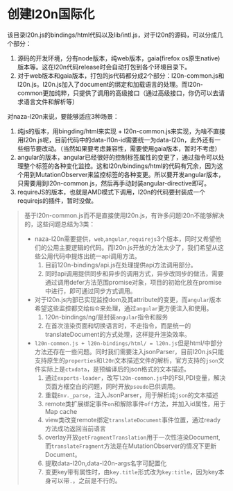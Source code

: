 # 创建l20n国际化

该目录l20n.js的bindings/html代码以及lib/intl.js，对于l20n的源码，可以分成几个部分：

1. 源码的开发环境，分有node版本，纯web版本，gaia(firefox os原生native)版本等。这在l20n代码release时会自动打包到各个环境目录下。
2. 对于web版本和gaia版本，打包的js代码都分成2个部分：l20n-common.js和l20n.js。l20n.js加入了document的绑定和加载语言的处理。而l20n-common更加纯粹，只提供了调用的高级接口（通过高级接口，你仍可以去请求语言文件和解析等）

对naza-l20n来说，要能够适应3种场景：

1. 纯js的版本，用bingding/html来实现 + l20n-common.js来实现，为啥不直接用l20n.js呢，目前代码中的data-l10n-id需要统一为data-l20n，此外还有一些细节要改动。（当然如果要考虑兼容性，需要使用gaia版本，暂时不考虑）
2. angular的版本，angular已经很好的控制标签属性的变更了，通过指令可以处理整个标签的各种变化监控。这和l20n/bindings/html的代码有冗余，因为这个用到MutationObserver来监控标签的各种变更。所以要开发angular版本，只需要用到l20n-common.js，然后再手动封装angular-directive即可。
3. requireJS的版本，也就是AMD模式下调用，l20n的代码要封装成一个requirejs的插件，暂时没做。


> 基于l20n-common.js而不是直接使用l20n.js，有许多问题l20n不能够解决的，这些问题总结为3类：
> + naza-l20n需要提供，`web`,`angular`,`requirejs`3个版本，同时又希望他们的公用主要逻辑的代码。而l20n.js开放的方法太少了，我们希望从这些公用代码中提炼出统一api调用方法。
>   1. 目前120n-bindings/api.js在处理提供api方法调用部分。
>   2. 同时api调用提供同步和异步的调用方式，异步改同步的做法，需要通过调用defer方法范围promise对象，项目的初始化放在promise中进行，即可通过同步方式调用。
> + 对于l20n.js内部已实现监控dom及其attribute的变更，而`angular`版本希望这些监控都交给`指令`来处理，通过`angular`更方便注入和使用。
>   1. 120n-bindings/ng/是封装`angular`指令和服务
>   2. 在首次渲染页面和切换语言时，不走指令，而是统一的translateDocument的方式处理，这样提升渲染效率。
> + `l20n-common.js + l20n-bindings/html/ = l20n.js`但是html/中部分方法还存在一些问题。同时我们需要注入jsonParser，目前l20n.js只能支持原生的`properties`和`l20n`文本描述文件的解析，官方支持的`json`文件实际上是`ctxdata`，是预编译后的json格式的文本描述。
>   1. 通过`exports-loader`，改写`l20n-common.js`中的FSI,PDI变量，解决页面方框空白的问题，同时开放`pseudo`已供调用。
>   2. 重载`Env._parse`，注入JsonParser，用于解析纯`json`的文本描述
>   3. remote类扩展绑定事件`on`和解除事件`off`方法，并加入id属性，用于Map cache
>   4. view类改变remote绑定`translateDocument`事件位置，通过ready方法成功返回当前语言
>   5. overlay开放`getFragmentTranslation`用于一次性渲染Document,而`translateFragment`方法是在MutationObserver的情况下更新Document。
>   6. 提取data-l20n,data-l20n-args名字可配置化
>   7. 变更key带有属性时，由`key.title`形式改为`key:title`，因为key本身可以带`.`，之前是不行的。


